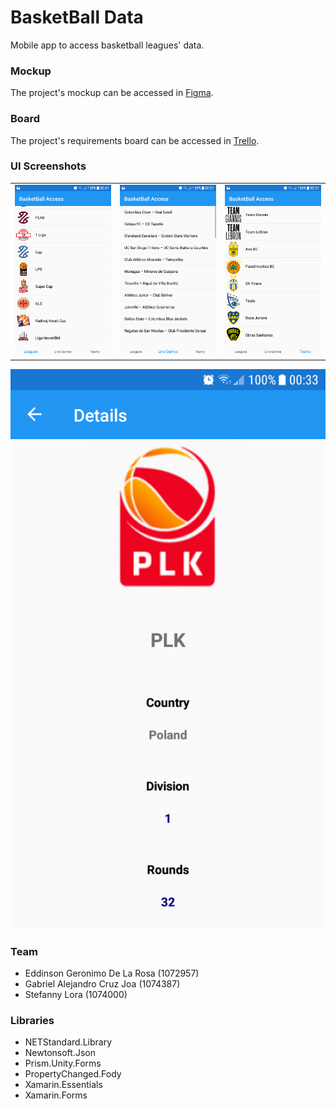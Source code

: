 # BasketBall Data
Mobile app to access basketball leagues' data.
### Mockup
The project's mockup can be accessed in [Figma](https://www.figma.com/file/DntJ4V7qD6rAMLvr4zwLs3/Ludis-Virtual?node-id=0%3A1).
### Board
The project's requirements board can be accessed in [Trello](https://trello.com/b/6T5ufA8x/ludis-virtual).
### UI Screenshots
| | | |
|---|---|---|
![screen1](Screenshots/Screenshot_20210417-004139.png) | ![screen1](Screenshots/Screenshot_20210417-005154.png) | ![screen1](Screenshots/Screenshot_20210417-005158.png) | 
![screen1](Screenshots/Screenshot_20210417-003316.png)
### Team
- Eddinson Geronimo De La Rosa (1072957)
- Gabriel Alejandro Cruz Joa (1074387)
- Stefanny Lora (1074000)
### Libraries
- NETStandard.Library
- Newtonsoft.Json
- Prism.Unity.Forms
- PropertyChanged.Fody
- Xamarin.Essentials
- Xamarin.Forms
